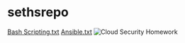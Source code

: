 # sethsrepo
[Bash Scripting.txt](https://github.com/sgitit/sethsrepo/files/7741557/Bash.Scripting.txt)
[Ansible.txt](https://github.com/sgitit/sethsrepo/files/7741558/Ansible.txt)
![Cloud Security Homework](https://user-images.githubusercontent.com/96392085/146690044-428a2af9-208c-4ac3-b54e-3dd3a24a858b.jpg)
